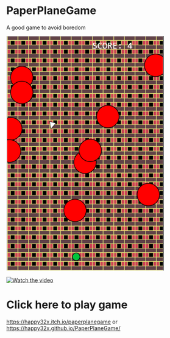 # PaperPlaneGame

A good game to avoid boredom

![alt text](https://raw.githubusercontent.com/happy32x/PaperPlaneGame/master/assets/img/preview.bmp)

[![Watch the video](https://img.youtube.com/vi/nTQUwghvy5Q/default.jpg)](https://youtu.be/nTQUwghvy5Q)

# Click here to play game
https://happy32x.itch.io/paperplanegame
or
https://happy32x.github.io/PaperPlaneGame/

